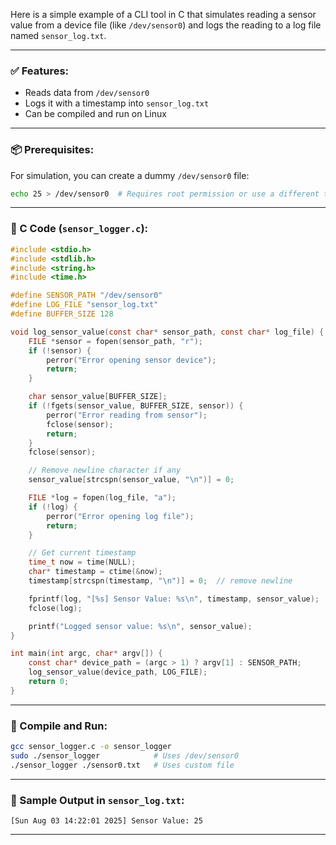 Here is a simple example of a CLI tool in C that simulates reading a sensor value from a device file (like `/dev/sensor0`) and logs the reading to a log file named `sensor_log.txt`.

---

### ✅ Features:

* Reads data from `/dev/sensor0`
* Logs it with a timestamp into `sensor_log.txt`
* Can be compiled and run on Linux

---

### 📦 Prerequisites:

For simulation, you can create a dummy `/dev/sensor0` file:

```bash
echo 25 > /dev/sensor0  # Requires root permission or use a different test file like ./sensor0
```

---

### 📄 C Code (`sensor_logger.c`):

```c
#include <stdio.h>
#include <stdlib.h>
#include <string.h>
#include <time.h>

#define SENSOR_PATH "/dev/sensor0"
#define LOG_FILE "sensor_log.txt"
#define BUFFER_SIZE 128

void log_sensor_value(const char* sensor_path, const char* log_file) {
    FILE *sensor = fopen(sensor_path, "r");
    if (!sensor) {
        perror("Error opening sensor device");
        return;
    }

    char sensor_value[BUFFER_SIZE];
    if (!fgets(sensor_value, BUFFER_SIZE, sensor)) {
        perror("Error reading from sensor");
        fclose(sensor);
        return;
    }
    fclose(sensor);

    // Remove newline character if any
    sensor_value[strcspn(sensor_value, "\n")] = 0;

    FILE *log = fopen(log_file, "a");
    if (!log) {
        perror("Error opening log file");
        return;
    }

    // Get current timestamp
    time_t now = time(NULL);
    char* timestamp = ctime(&now);
    timestamp[strcspn(timestamp, "\n")] = 0;  // remove newline

    fprintf(log, "[%s] Sensor Value: %s\n", timestamp, sensor_value);
    fclose(log);

    printf("Logged sensor value: %s\n", sensor_value);
}

int main(int argc, char* argv[]) {
    const char* device_path = (argc > 1) ? argv[1] : SENSOR_PATH;
    log_sensor_value(device_path, LOG_FILE);
    return 0;
}
```

---

### 🧪 Compile and Run:

```bash
gcc sensor_logger.c -o sensor_logger
sudo ./sensor_logger            # Uses /dev/sensor0
./sensor_logger ./sensor0.txt   # Uses custom file
```

---

### 🧾 Sample Output in `sensor_log.txt`:

```
[Sun Aug 03 14:22:01 2025] Sensor Value: 25
```

---
